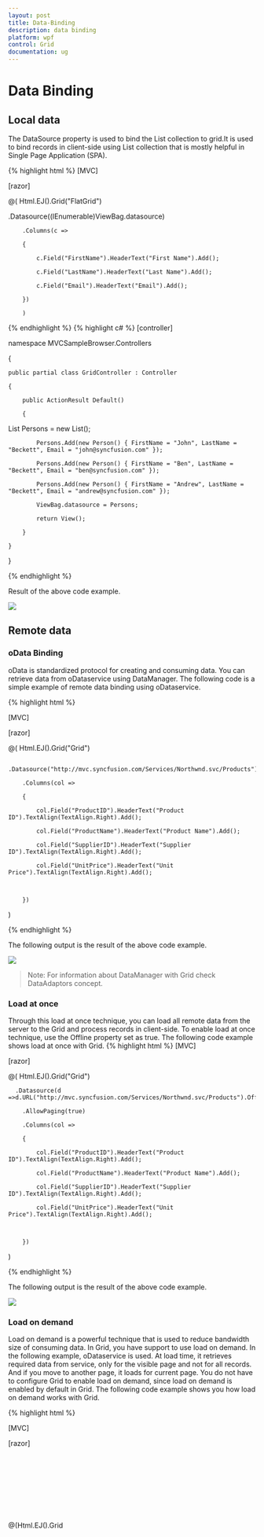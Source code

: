 ```yaml
---
layout: post
title: Data-Binding
description: data binding
platform: wpf
control: Grid
documentation: ug
---
```


# Data Binding

## Local data

The DataSource property is used to bind the List collection to grid.It is used to bind records in client-side using List collection that is mostly helpful in Single Page Application (SPA).




{% highlight html %}
[MVC]



 [razor]

@( Html.EJ().Grid<Person>("FlatGrid")

.Datasource((IEnumerable<object>)ViewBag.datasource)

        .Columns(c =>

        {

            c.Field("FirstName").HeaderText("First Name").Add();

            c.Field("LastName").HeaderText("Last Name").Add();

            c.Field("Email").HeaderText("Email").Add();

        })

        )


{% endhighlight  %}
{% highlight c# %}
[controller]

namespace MVCSampleBrowser.Controllers

{

    public partial class GridController : Controller

    {

        public ActionResult Default()

        {

List<Person> Persons = new List<Person>();

            Persons.Add(new Person() { FirstName = "John", LastName = "Beckett", Email = "john@syncfusion.com" });

            Persons.Add(new Person() { FirstName = "Ben", LastName = "Beckett", Email = "ben@syncfusion.com" });

            Persons.Add(new Person() { FirstName = "Andrew", LastName = "Beckett", Email = "andrew@syncfusion.com" });

            ViewBag.datasource = Persons;

            return View();

        }

    }

}


{% endhighlight  %}


Result of the above code example.



![](Data-Binding_images/Data-Binding_img1.png)



## Remote data

### oData Binding	

oData is standardized protocol for creating and consuming data. You can retrieve data from oDataservice using DataManager. The following code is a simple example of remote data binding using oDataservice.





{% highlight html %}

[MVC]



[razor]

@( Html.EJ().Grid<object>("Grid")

        .Datasource("http://mvc.syncfusion.com/Services/Northwnd.svc/Products")

        .Columns(col =>

        {

            col.Field("ProductID").HeaderText("Product ID").TextAlign(TextAlign.Right).Add();

            col.Field("ProductName").HeaderText("Product Name").Add();

            col.Field("SupplierID").HeaderText("Supplier ID").TextAlign(TextAlign.Right).Add();

            col.Field("UnitPrice").HeaderText("Unit Price").TextAlign(TextAlign.Right).Add();



        })

 )


{% endhighlight  %}


The following output is the result of the above code example.



![](Data-Binding_images/Data-Binding_img2.png)





> Note: For information about DataManager with Grid check DataAdaptors concept.

### Load at once

Through this load at once technique, you can load all remote data from the server to the Grid and process records in client-side. To enable load at once technique, use the Offline property set as true. The following code example shows load at once with Grid.
{% highlight html %}
[MVC]



[razor]



@( Html.EJ().Grid<object>("Grid")

      .Datasource(d =>d.URL("http://mvc.syncfusion.com/Services/Northwnd.svc/Products").Offline(true))

        .AllowPaging(true)

        .Columns(col =>

        {

            col.Field("ProductID").HeaderText("Product ID").TextAlign(TextAlign.Right).Add();

            col.Field("ProductName").HeaderText("Product Name").Add();

            col.Field("SupplierID").HeaderText("Supplier ID").TextAlign(TextAlign.Right).Add();

            col.Field("UnitPrice").HeaderText("Unit Price").TextAlign(TextAlign.Right).Add();



        })

 )


{% endhighlight %}


The following output is the result of the above code example.



![](Data-Binding_images/Data-Binding_img4.png)



### Load on demand

Load on demand is a powerful technique that is used to reduce bandwidth size of consuming data. In Grid, you have support to use load on demand. In the following example, oDataservice is used. At load time, it retrieves required data from service, only for the visible page and not for all records. And if you move to another page, it loads for current page. You do not have to configure Grid to enable load on demand, since load on demand is enabled by default in Grid. The following code example shows you how load on demand works with Grid.



{% highlight html %}

[MVC]

[razor]

@(Html.EJ().Grid<object>("Grid")

        .Datasource(d =>d.URL("http://mvc.syncfusion.com/Services/Northwnd.svc/Products"))

        .AllowPaging(true)

        .Columns(col =>

        {

            col.Field("ProductID").HeaderText("Product ID").TextAlign(TextAlign.Right).Add();

            col.Field("ProductName").HeaderText("Product Name").Add();

            col.Field("SupplierID").HeaderText("Supplier ID").TextAlign(TextAlign.Right).Add();

            col.Field("UnitPrice").HeaderText("Unit Price").TextAlign(TextAlign.Right).Add();



        })

 )


{% endhighlight  %}




The following screenshot is the result of the above code example.



![](Data-Binding_images/Data-Binding_img5.png)



If you have developer tools, you can capture network transfer to check Grid consumed data. The following screenshot shows demanded data being loaded in Grid.



![](Data-Binding_images/Data-Binding_img6.png)



### Cross domain

Grid can use cross domain data service with the help of DataManager. You must configure the server as well, to retrieve data from server code. For server configuration, you can refer this link ([https://developer.mozilla.org/en-US/docs/Web/HTTP/Access_control_CORS](https://developer.mozilla.org/en-US/docs/Web/HTTP/Access_control_CORS)). The following code example shows you how to use or retrieve cross domain data from Grid.



{% highlight html %}

[MVC]



[razor]

@(Html.EJ().Grid<object>("Grid")

        .Datasource(d =>d.URL("http://mvc.syncfusion.com/UGService/api/Orders").Offline(true).CrossDomain(true))

        .AllowPaging(true)

        .Columns(col =>

        {

            col.Field("OrderID").HeaderText("Order ID").TextAlign(TextAlign.Right).Add();

            col.Field("CustomerID").HeaderText("Customer ID").Add();

            col.Field("EmployeeID").HeaderText("Employee ID").TextAlign(TextAlign.Right).Add();

            col.Field("ShipCity").HeaderText("Ship City").Add();

        })

 )




{% endhighlight  %}
The following screenshot is the result of the above code example.



![](Data-Binding_images/Data-Binding_img7.png)



### HTTP additional parameters

In this section, you can learn how to customize or add an extra parameter for HTTP request. You can add parameter to oDataserviceURL using the Query property in Grid. DataManager uses this Query internally in Grid.


{% highlight html %}


[MVC]



[razor]

@(Html.EJ().Grid<object>("Grid")

        .Datasource(d =>d.URL("http://mvc.syncfusion.com/Services/Northwnd.svc/Products"))

        .AllowPaging(true)

        .Query("new ej.Query().addParams('$filter','ProductID gt 50')")

        .Columns(col =>

        {

            col.Field("ProductID").HeaderText("Product ID").TextAlign(TextAlign.Right).Add();

            col.Field("ProductName").HeaderText("Product Name").Add();

            col.Field("SupplierID").HeaderText("Supplier ID").TextAlign(TextAlign.Right).Add();

            col.Field("UnitPrice").HeaderText("Unit Price").TextAlign(TextAlign.Right).Add();

        })

 )



{% endhighlight  %}

The following screenshot is the result of the above code example.



![](Data-Binding_images/Data-Binding_img8.png)



### Supported DataTypes

Grid supports various DataTypes are string, number, datetime and Boolean. By default, Grid reads DataTypes from Grid data source. Using these data types, Grid uses it at to edit, add, save, filter and other such operations. You can also customize these DataTypes through column property Type. It can override default data type reading.


{% highlight html %}
[MVC]



 [razor]



 @(Html.EJ().Grid<object>("Grid")

    .Datasource((DataTable)ViewBag.dataTable)

    .AllowPaging()

    .PageSettings(page => page.PageCount(4).PageSize(12))

    .Columns(col =>

                {

                    col.Field("OrderID").HeaderText("Order ID").IsPrimaryKey(true).TextAlign(TextAlign.Right).Width(75).Add();

                    col.Field("CustomerID").HeaderText("Customer ID").Type("string").Width(80).Add();

                    col.Field("EmployeeID").HeaderText("Employee ID").TextAlign(TextAlign.Right).Width(75).Add();

                    col.Field("ShipName").HeaderText("Ship Name").Type("string").Width(80).Add();

                })

    )

{% endhighlight  %}
{% highlight c# %}

[controller]



namespace MVCSampleBrowser.Controllers

{

    public partial class GridController : Controller

    {

        //

        // GET: /Default/



        public ActionResult Default()

        {

            var DataSource = new NorthwindDataContext().OrdersViews.ToList();

            ViewBag.datasource = DataSource;

            return View();

        }

    }

}



{% endhighlight  %}

## HTML binding

Grid provides support to form Grid from HTML table. It is flexible to convert from table to Grid with the help of the DataManager.

{% highlight html %}

[MVC]



<script id="table1" type="text/template" >

        <table>

            <thead>

                <tr>

                    <th>Laptop

                    </th>

                    <th>Model

                    </th>

                    <th>Price

                    </th>

                    <th>OS

                    </th>

                    <th>RAM

                    </th>

                    <th>ScreenSize

                    </th>

                </tr>

            </thead>

            <tbody>

                <tr>

                    <td>Dell Vostro</td>

                    <td>2520</td>

                    <td>39990</td>

                    <td>Windows 8</td>

                    <td>4GB</td>

                    <td>15.6</td>

                </tr>

                <tr>

                    <td>HP Pavilion Sleekbook</td>

                    <td>14-B104AU</td>

                    <td>22800</td>

                    <td>Windows 8</td>

                    <td>2GB</td>

                    <td>14</td>

                </tr>

                <tr>

                    <td>Sony Vaio</td>

                    <td>E14A15</td>

                    <td>42500</td>

                    <td>Windows 7 Home Premium</td>

                    <td>4GB DDR3 RAM</td>

                    <td>14</td>

                </tr>

                <tr>

                    <td>Lenovo</td>

                    <td>Yoga 13</td>

                    <td>57000</td>

                    <td>Windows 8 RT</td>

                    <td>2GB DDR3 RAM</td>

                    <td>11.6</td>

                </tr>

                <tr>

                    <td>Toshiba</td>

                    <td>L850-Y3110</td>

                    <td>57700</td>

                    <td>Windows 8 SL</td>

                    <td>8GB DDR3 RAM</td>

                    <td>15.6</td>

                </tr>

            </tbody>

        </table>

        </script>



    @(Html.EJ().Grid<object>("Grid")

.Datasource(ds => { ds.Table("#table1"); })

          .Columns(col =>

          {

              col.Field("Laptop").HeaderText("Laptop Brands").Add();

              col.Field("Model").HeaderText("Model").Add();

              col.Field("Price").HeaderText("Price").TextAlign(TextAlign.Right).Width(90).Add();

              col.Field("OS").HeaderText("Operating System").Add();

              col.Field("RAM").HeaderText("RAM").TextAlign(TextAlign.Right).Width(120).Add();

              col.Field("ScreenSize").HeaderText("Screen Size").TextAlign(TextAlign.Right).Width(100).Add();

          })

          )


{% endhighlight  %}


The following screenshot is the result of the above code example.

![](Data-Binding_images/Data-Binding_img9.png)



